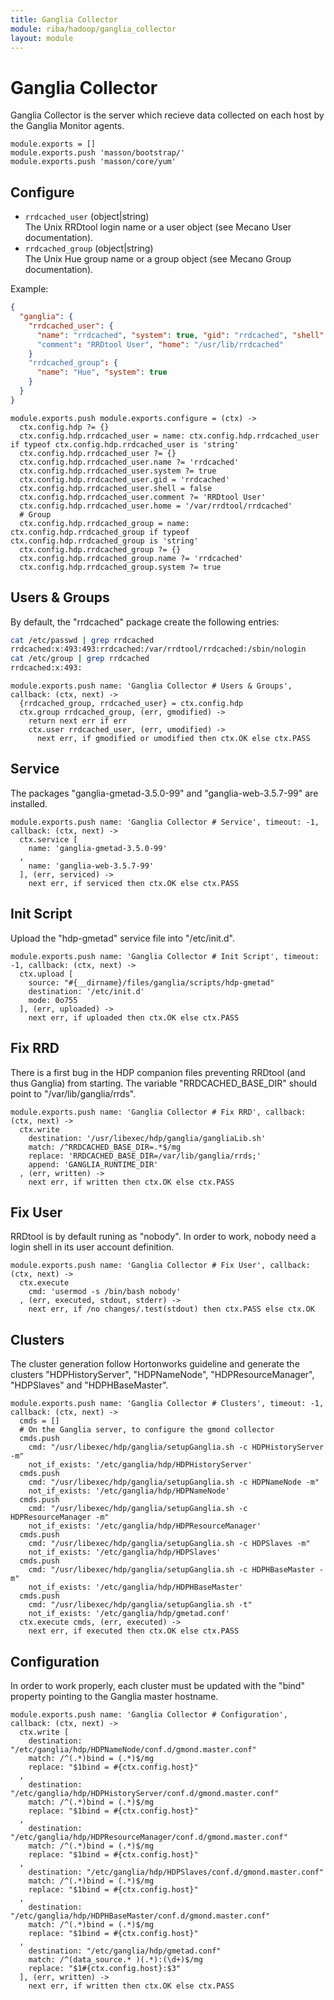 ```yaml
---
title: Ganglia Collector
module: riba/hadoop/ganglia_collector
layout: module
---
```


# Ganglia Collector

Ganglia Collector is the server which recieve data collected on each 
host by the Ganglia Monitor agents.

    module.exports = []
    module.exports.push 'masson/bootstrap/'
    module.exports.push 'masson/core/yum'

## Configure

*   `rrdcached_user` (object|string)   
    The Unix RRDtool login name or a user object (see Mecano User documentation).   
*   `rrdcached_group` (object|string)   
    The Unix Hue group name or a group object (see Mecano Group documentation).   

Example:

```json
{
  "ganglia": {
    "rrdcached_user": {
      "name": "rrdcached", "system": true, "gid": "rrdcached", "shell": false
      "comment": "RRDtool User", "home": "/usr/lib/rrdcached"
    }
    "rrdcached_group": {
      "name": "Hue", "system": true
    }
  }
}
```

    module.exports.push module.exports.configure = (ctx) ->
      ctx.config.hdp ?= {}
      ctx.config.hdp.rrdcached_user = name: ctx.config.hdp.rrdcached_user if typeof ctx.config.hdp.rrdcached_user is 'string'
      ctx.config.hdp.rrdcached_user ?= {}
      ctx.config.hdp.rrdcached_user.name ?= 'rrdcached'
      ctx.config.hdp.rrdcached_user.system ?= true
      ctx.config.hdp.rrdcached_user.gid = 'rrdcached'
      ctx.config.hdp.rrdcached_user.shell = false
      ctx.config.hdp.rrdcached_user.comment ?= 'RRDtool User'
      ctx.config.hdp.rrdcached_user.home = '/var/rrdtool/rrdcached'
      # Group
      ctx.config.hdp.rrdcached_group = name: ctx.config.hdp.rrdcached_group if typeof ctx.config.hdp.rrdcached_group is 'string'
      ctx.config.hdp.rrdcached_group ?= {}
      ctx.config.hdp.rrdcached_group.name ?= 'rrdcached'
      ctx.config.hdp.rrdcached_group.system ?= true

## Users & Groups

By default, the "rrdcached" package create the following entries:

```bash
cat /etc/passwd | grep rrdcached
rrdcached:x:493:493:rrdcached:/var/rrdtool/rrdcached:/sbin/nologin
cat /etc/group | grep rrdcached
rrdcached:x:493:
```

    module.exports.push name: 'Ganglia Collector # Users & Groups', callback: (ctx, next) ->
      {rrdcached_group, rrdcached_user} = ctx.config.hdp
      ctx.group rrdcached_group, (err, gmodified) ->
        return next err if err
        ctx.user rrdcached_user, (err, umodified) ->
          next err, if gmodified or umodified then ctx.OK else ctx.PASS

## Service

The packages "ganglia-gmetad-3.5.0-99" and "ganglia-web-3.5.7-99" are installed.

    module.exports.push name: 'Ganglia Collector # Service', timeout: -1, callback: (ctx, next) ->
      ctx.service [
        name: 'ganglia-gmetad-3.5.0-99'
      ,
        name: 'ganglia-web-3.5.7-99'
      ], (err, serviced) ->
        next err, if serviced then ctx.OK else ctx.PASS

## Init Script

Upload the "hdp-gmetad" service file into "/etc/init.d".

    module.exports.push name: 'Ganglia Collector # Init Script', timeout: -1, callback: (ctx, next) ->
      ctx.upload [
        source: "#{__dirname}/files/ganglia/scripts/hdp-gmetad"
        destination: '/etc/init.d'
        mode: 0o755
      ], (err, uploaded) ->
        next err, if uploaded then ctx.OK else ctx.PASS

## Fix RRD

There is a first bug in the HDP companion files preventing RRDtool (and 
thus Ganglia) from starting. The variable "RRDCACHED_BASE_DIR" should point to 
"/var/lib/ganglia/rrds".

    module.exports.push name: 'Ganglia Collector # Fix RRD', callback: (ctx, next) ->
      ctx.write
        destination: '/usr/libexec/hdp/ganglia/gangliaLib.sh'
        match: /^RRDCACHED_BASE_DIR=.*$/mg
        replace: 'RRDCACHED_BASE_DIR=/var/lib/ganglia/rrds;'
        append: 'GANGLIA_RUNTIME_DIR'
      , (err, written) ->
        next err, if written then ctx.OK else ctx.PASS

## Fix User

RRDtool is by default runing as "nobody". In order to work, nobody need a login shell
in its user account definition.

    module.exports.push name: 'Ganglia Collector # Fix User', callback: (ctx, next) ->
      ctx.execute
        cmd: 'usermod -s /bin/bash nobody'
      , (err, executed, stdout, stderr) ->
        next err, if /no changes/.test(stdout) then ctx.PASS else ctx.OK

## Clusters

The cluster generation follow Hortonworks guideline and generate the clusters 
"HDPHistoryServer", "HDPNameNode", "HDPResourceManager", "HDPSlaves" and "HDPHBaseMaster".

    module.exports.push name: 'Ganglia Collector # Clusters', timeout: -1, callback: (ctx, next) ->
      cmds = []
      # On the Ganglia server, to configure the gmond collector
      cmds.push 
        cmd: "/usr/libexec/hdp/ganglia/setupGanglia.sh -c HDPHistoryServer -m"
        not_if_exists: '/etc/ganglia/hdp/HDPHistoryServer'
      cmds.push
        cmd: "/usr/libexec/hdp/ganglia/setupGanglia.sh -c HDPNameNode -m"
        not_if_exists: '/etc/ganglia/hdp/HDPNameNode'
      cmds.push
        cmd: "/usr/libexec/hdp/ganglia/setupGanglia.sh -c HDPResourceManager -m"
        not_if_exists: '/etc/ganglia/hdp/HDPResourceManager'
      cmds.push
        cmd: "/usr/libexec/hdp/ganglia/setupGanglia.sh -c HDPSlaves -m"
        not_if_exists: '/etc/ganglia/hdp/HDPSlaves'
      cmds.push
        cmd: "/usr/libexec/hdp/ganglia/setupGanglia.sh -c HDPHBaseMaster -m"
        not_if_exists: '/etc/ganglia/hdp/HDPHBaseMaster'
      cmds.push
        cmd: "/usr/libexec/hdp/ganglia/setupGanglia.sh -t"
        not_if_exists: '/etc/ganglia/hdp/gmetad.conf'
      ctx.execute cmds, (err, executed) ->
        next err, if executed then ctx.OK else ctx.PASS

## Configuration

In order to work properly, each cluster must be updated with the "bind" property 
pointing to the Ganglia master hostname.

    module.exports.push name: 'Ganglia Collector # Configuration', callback: (ctx, next) ->
      ctx.write [
        destination: "/etc/ganglia/hdp/HDPNameNode/conf.d/gmond.master.conf"
        match: /^(.*)bind = (.*)$/mg
        replace: "$1bind = #{ctx.config.host}"
      ,
        destination: "/etc/ganglia/hdp/HDPHistoryServer/conf.d/gmond.master.conf"
        match: /^(.*)bind = (.*)$/mg
        replace: "$1bind = #{ctx.config.host}"
      ,
        destination: "/etc/ganglia/hdp/HDPResourceManager/conf.d/gmond.master.conf"
        match: /^(.*)bind = (.*)$/mg
        replace: "$1bind = #{ctx.config.host}"
      ,
        destination: "/etc/ganglia/hdp/HDPSlaves/conf.d/gmond.master.conf"
        match: /^(.*)bind = (.*)$/mg
        replace: "$1bind = #{ctx.config.host}"
      ,
        destination: "/etc/ganglia/hdp/HDPHBaseMaster/conf.d/gmond.master.conf"
        match: /^(.*)bind = (.*)$/mg
        replace: "$1bind = #{ctx.config.host}"
      ,
        destination: "/etc/ganglia/hdp/gmetad.conf"
        match: /^(data_source.* )(.*):(\d+)$/mg
        replace: "$1#{ctx.config.host}:$3"
      ], (err, written) ->
        next err, if written then ctx.OK else ctx.PASS







